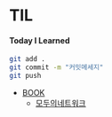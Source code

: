 # TIL
#### Today I Learned

```bash
git add .
git commit -m "커밋메세지"
git push
```


- [BOOK](https://github.com/seolhwa-y/TIL/tree/main/BOOK)
  - [모두의네트워크](https://github.com/seolhwa-y/TIL/blob/main/BOOK/%EB%AA%A8%EB%91%90%EC%9D%98%EB%84%A4%ED%8A%B8%EC%9B%8C%ED%81%AC.md)
